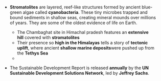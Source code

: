 
- **Stromatolites** are layered, reef-like structures formed by ancient blue-green algae called **cyanobacteria**. These tiny microbes trapped and bound sediments in shallow seas, creating mineral mounds over millions of years. They are some of the oldest evidence of life on Earth.
	- The Chambaghat site in Himachal pradesh features an **extensive hill** covered with **stromatolites**
	- Their presence so **high in the Himalayas** tells a story of **tectonic uplift**, where ancient **shallow marine deposits**were pushed up from the **Tethys Sea**
	- 

- The Sustainable Development Report is released **annually** by the **UN** **Sustainable Development Solutions Network**, led by **Jeffrey Sachs**.



